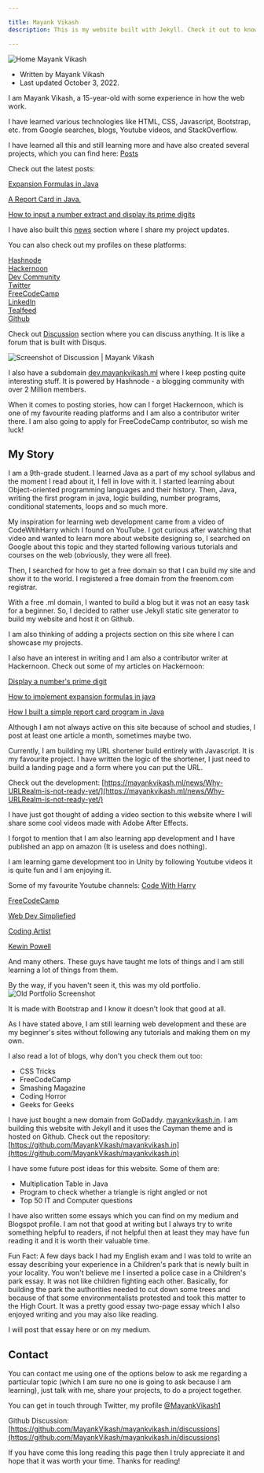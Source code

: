 ```yaml
---

title: Mayank Vikash
description: This is my website built with Jekyll. Check it out to know more about me.

---
```


![Home  Mayank Vikash](https://mayankvikash.ml/img/home/home-mayankvikash.jpeg)

- Written by Mayank Vikash
- Last updated October 3, 2022.


I am Mayank Vikash, a 15-year-old with some experience in how the web work.

I have learned various technologies like HTML, CSS, Javascript, Bootstrap, etc. from Google searches, blogs, Youtube videos, and StackOverflow.

I have learned all this and still learning more and have also created several projects, which you can find here: [Posts](https://mayankvikash.ml/posts)

Check out the latest posts:

[Expansion Formulas in Java](https://mayankvikash.ml/posts/Expansion-Formulas-in-Java/)

[A Report Card in Java.](https://mayankvikash.ml/posts/simple-report-card-in-java.html)

[How to input a number extract and display its prime digits](https://mayankvikash.ml/posts/how-to-input-a-number-and-display-its-prime-digits/)

I have also built this [news](https://mayankvikash.ml/news) section where I share my project updates.

You can also check out my profiles on these platforms:

[Hashnode](https://hashnode.com/@MayankVikash)  
[Hackernoon](https://hackernoon.com/u/mayankvikash)  
[Dev Community](https://dev.to/mayankvikash)  
[Twitter](https://twitter.com/MayankVikash1)  
[FreeCodeCamp](https://www.freecodecamp.org/mayankvikash)  
[LinkedIn](https://in.linkedin.com/in/mayank-vikash-466972200)  
[Tealfeed](https://tealfeed.com/mayankvikash)  
[Github](https://github.com/MayankVikash)  

Check out [Discussion](https://mayankvikash.ml/discussion) section where you can discuss anything. It is like a forum that is built with Disqus.

![Screenshot of Discussion | Mayank Vikash](https://mayankvikash.ml/img/home/discussion-mayankvikash-screenshot.jpeg)

I also have a subdomain [dev.mayankvikash.ml](https://dev.mayankvikash.ml) where I keep posting quite interesting stuff. It is powered by  Hashnode - a blogging community with over 2 Million members. 

When it comes to posting stories, how can I forget Hackernoon, which is one of my favourite reading platforms and I am also a contributor writer there. I am also going to apply for FreeCodeCamp contributor, so wish me luck!

## My Story
I am a 9th-grade student. I learned Java as a part of my school syllabus and the moment I read about it, I fell in love with it. I started learning about Object-oriented programming languages and their history. Then, Java, writing the first program in java, logic building, number programs, conditional statements, loops and so much more.

My inspiration for learning web development came from a video of CodeWtihHarry which I found on YouTube. I got curious after watching that video and wanted to learn more about website designing so, I searched on Google about this topic and they started following various tutorials and courses on the web (obviously, they were all free).

Then, I searched for how to get a free domain so that I can build my site and show it to the world. I registered a free domain from the freenom.com registrar.

With a free .ml domain, I wanted to build a blog but it was not an easy task for a beginner. So, I decided to rather use Jekyll static site generator to build my website and host it on Github.

I am also thinking of adding a projects section on this site where I can showcase my projects.

I also have an interest in writing and I am also a contributor writer at Hackernoon. Check out some of my articles on Hackernoon:

[Display a number's prime digit](https://hackernoon.com/display-a-numbers-prime-digits)

[How to implement expansion formulas in java](https://hackernoon.com/how-to-implement-expansion-formulas-in-java)

[How I built a simple report card program in Java](https://hackernoon.com/how-i-built-a-simple-report-card-program-in-java)

Although I am not always active on this site because of school and studies, I post at least one article a month, sometimes maybe two.

Currently, I am building my URL shortener build entirely with Javascript. It is my favourite project. I have written the logic of the shortener, I just need to build a landing page and a form where you can put the URL. 

Check out the development:
[https://mayankvikash.ml/news/Why-URLRealm-is-not-ready-yet/](https://mayankvikash.ml/news/Why-URLRealm-is-not-ready-yet/)

I have just got thought of adding a video section to this website where I will share some cool videos made with Adobe After Effects.

I forgot to mention that I am also learning app development and I have published an app on amazon (It is useless and does nothing).

I am learning game development too in Unity by following Youtube videos it is quite fun and I am enjoying it.

Some of my favourite Youtube channels:
[Code With Harry](https://youtube.com/c/CodeWithHarry)

[FreeCodeCamp](https://youtube.com/c/Freecodecamp)

[Web Dev Simpliefied](https://youtube.com/c/WebDevSimplified)

[Coding Artist](https://youtube.com/c/CodingArtist)

[Kewin Powell](https://youtube.com/kepowob)

And many others. These guys have taught me lots of things and I am still learning a lot of things from them.

By the way, if you haven't seen it, this was my old portfolio.
![Old  Portfolio Screenshot](https://mayankvikash.ml/img/home/2022-portfolio-updated-screenshot.jpeg)

It is made with Bootstrap and I know it doesn't look that good at all. 

As I have stated above, I am still learning web development and these are my beginner's sites without following any tutorials and making them on my own.

I also read a lot of blogs, why don't you check them out too:

- CSS Tricks
- FreeCodeCamp
- Smashing Magazine
- Coding Horror
- Geeks for Geeks

I have just bought a new domain from GoDaddy. [mayankvikash.in](https://mayankvikash.in/). I am building this website with Jekyll and it uses the Cayman theme and is hosted on Github. Check out the repository: [https://github.com/MayankVikash/mayankvikash.in](https://github.com/MayankVikash/mayankvikash.in)

I have some future post ideas for this website. Some of them are:
- Multiplication Table in Java
- Program to check whether a triangle is right angled or not
- Top 50 IT and Computer questions


I have also written some essays which you can find on my medium and Blogspot profile. I am not that good at writing but I always try to write something helpful to readers, if not helpful then at least they may have fun reading it and it is worth their valuable time.

Fun Fact: A few days back I had my English exam and I was told to write an essay describing your experience in a Children's park that is newly built in your locality. You won't believe me I inserted a police case in a Children's park essay. It was not like children fighting each other. Basically, for building the park the authorities needed to cut down some trees and because of that some environmentalists protested and took this matter to the High Court. It was a pretty good essay two-page essay which I also enjoyed writing and you may also like reading.

I will post that essay here or on my medium.

## Contact
You can contact me using one of the options below to ask me regarding a particular topic (which I am sure no one is going to ask because I am learning), just talk with me, share your projects, to do a project together.

You can get in touch through Twitter, my profile [@MayankVikash1](https://twitter.com/MayankVikash1)

Github Discussion: [https://github.com/MayankVikash/mayankvikash.in/discussions](https://github.com/MayankVikash/mayankvikash.in/discussions)

If you have come this long reading this page then I truly appreciate it and hope that it was worth your time.  Thanks for reading!














 
















